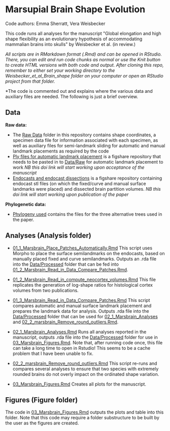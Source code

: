 # Marsupial Brain Shape Evolution 
Code authors: Emma Sherratt, Vera Weisbecker

This code runs all analyses for the manuscript "Global elongation and high shape flexibility as an evolutionary hypothesis of accommodating mammalian brains into skulls" by Weisbecker et al. (in review.)


*All scripts are in RMarkdown format (.Rmd) and can be opened in RStudio. There, you can edit and run code chunks as normal or use the Knit button to create HTML versions with both code and output. After cloning this repo, remember to either set your working directory to the Weisbecker_et_al_Brain_shape folder on your computer or open an RStudio project from that folder.*

*The code is commented out and explains where the various data and auxiliary files are needed. The following is just a brief overview.

## Data
**Raw data:**
* The [Raw Data](/Data/Raw/) folder in this repository contains shape coordinates, a specimen data file for information associated with each specimen, as well as auxiliary files for semi-landmark sliding for automatic and manual landmark placements as required by the code
* [Ply files for automatic landmark placement](http://10.6084/m9.figshare.12253409) is a figshare repository that needs to be pasted in to [Data/Raw](/Data/Raw) for automatic landmark placement to work *NB this doi link will start working upon acceptance of the manuscript*
* [Endocasts and endocast dissections](http://10.6084/m9.figshare.12284456) is a figshare repository containing endocast stl files (on which the fixed/curve and manual surface landmarks were placed) and dissected brain partition volumes. *NB this doi link will start working upon publication of the paper*


**Phylogenetic data:**
* [Phylogeny used](/Data/Raw/Phylogenies) contains the files for the three alternative trees used in the paper. 


## Analyses (Analysis folder)

* [01_1_Marsbrain_Place_Patches_Automatically.Rmd](Analyses/01_1_Marsbrain_Place_Patches_Automatically.Rmd) This script uses Morpho to place the surface semilandmarks on the endocasts, based on manually placed fixed and curve semilandmarks. Outputs an .rda file into the [Data/Processed](/Data/Processed) folder that can be fed into [01_2_Marsbrain_Read_in_Data_Compare_Patches.Rmd](/Analyses/01_2_Marsbrain_Read_in_Data_Compare_Patches.Rmd).

* [01_2_Marsbrain_Read_in_compute_neocortex_volumes.Rmd](/Analyses/01_2_Marsbrain_Read_in_compute_neocortex_volumes.Rmd) This file replicates the generation of log-shape ratios for histological cortex volumes from two publications.

* [01_3_Marsbrain_Read_in_Data_Compare_Patches.Rmd](/Analyses/01_2_Marsbrain_Read_in_Data_Compare_Patches.Rmd) This script compares automatic and manual surface landmark placement and prepares the landmark data for analysis. Outputs .rda file into the [Data/Processed](/Data/Processed) folder that can be used for [02_1_Marsbrain_Analyses](/Analyses/02_1_Marsbrain_Analyses.Rmd) and [02_2_marsbrain_Remove_round_outliers.Rmd](/Analyses/02_2_marsbrain_Remove_round_outliers.Rmd). 

* [02_1_Marsbrain_Analyses.Rmd](/Analyses/02_1_Marsbrain_Analyses.Rmd) Runs all analyses reported in the manuscript, outputs .rda file into the [Data/Processed](/Data/Processed) folder for use in [03_Marsbrain_Figures.Rmd](/Analyses/03_Marsbrain_Figures.Rmd). Note that, after running code once, this file can take a long time to open in Rstudio! This seems to be a cache problem that I have been unable to fix.

* [02_2_marsbrain_Remove_round_outliers.Rmd](/Analyses/02_2_marsbrain_Remove_round_outliers.Rmd) This script re-runs and compares several analyses to ensure that two species with extremely rounded brains do not overly impact on the ordinated shape variation.

* [03_Marsbrain_Figures.Rmd](/Analyses/03_Marsbrain_Figures.Rmd) Creates all plots for the manuscript.

## Figures (Figure folder)

The code in [03_Marsbrain_Figures.Rmd](/Analyses/03_Marsbrain_Figures.Rmd) outputs the plots and table into this folder. Note that this code may require a folder substructure to be built by the user as the figures are created.
